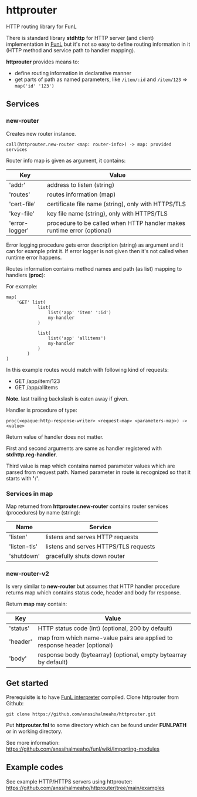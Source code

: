 # httprouter
HTTP routing library for FunL

There is standard library **stdhttp** for HTTP server (and client) implementation
in [FunL](https://github.com/anssihalmeaho/funl) but it's not so easy to
define routing information in it (HTTP method and service path to handler mapping).

**httprouter** provides means to:

* define routing information in declarative manner
* get parts of path as named parameters, like `/item/:id` and `/item/123` => `map('id' '123')`

## Services

### new-router

Creates new router instance.

```
call(httprouter.new-router <map: router-info>) -> map: provided services
```

Router info map is given as argument, it contains:

Key | Value
--- | -----
'addr' | address to listen (string)
'routes' | routes information (map)
'cert-file' | certificate file name (string), only with HTTPS/TLS
'key-file' | key file name (string), only with HTTPS/TLS
'error-logger' | procedure to be called when HTTP handler makes runtime error (optional)

Error logging procedure gets error description (string) as argument and it can for example print it.
If error logger is not given then it's not called when runtime error happens.

Routes information contains method names and path (as list) mapping to handlers (__proc__):

For example:

```
map(
	'GET' list(
			list(
				list('app' 'item' ':id')
				my-handler
			)

			list(
				list('app' 'allitems')
				my-handler
			)
		)
)
```

In this example routes would match with following kind of requests:

* GET /app/item/123
* GET /app/allitems

**Note**. last trailing backslash is eaten away if given.

Handler is procedure of type:

```
proc(<opaque:http-response-writer> <request-map> <parameters-map>) -> <value>
```

Return value of handler does not matter.

First and second arguments are same as handler registered with **stdhttp.reg-handler**.

Third value is map which contains named parameter values which are parsed from request path.
Named parameter in route is recognized so that it starts with **':'**.

### Services in map

Map returned from **httprouter.new-router** contains router services (procedures) by name (string):

Name | Service
---- | -------
'listen' | listens and serves HTTP requests
'listen-tls' | listens and serves HTTPS/TLS requests
'shutdown' | gracefully shuts down router

### new-router-v2

Is very similar to **new-router** but assumes that HTTP handler procedure returns map which
contains status code, header and body for response.

Return **map** may contain:

Key | Value
--- | -----
'status' | HTTP status code (int) (optional, 200 by default)
'header' | map from which name-value pairs are applied to response header (optional)
'body' | response body (bytearray) (optional, empty bytearray by default)


## Get started
Prerequisite is to have [FunL interpreter](https://github.com/anssihalmeaho/funl) compiled.
Clone httprouter from Github:

```
git clone https://github.com/anssihalmeaho/httprouter.git
```

Put **httprouter.fnl** to some directory which can be found under **FUNLPATH** or in working directory.

See more information: https://github.com/anssihalmeaho/funl/wiki/Importing-modules

## Example codes

See example HTTP/HTTPS servers using httprouter: https://github.com/anssihalmeaho/httprouter/tree/main/examples

